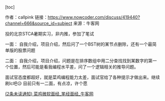
[toc]


作者：callpink
链接：https://www.nowcoder.com/discuss/419440?channel=666&source_id=subject
来源：牛客网

投的北京STCA暑期实习，非内推，参加了笔试

一面：
自我介绍，项目介绍，然后问了一个BST树的某节点删除，还有一个最简单版的股票问题

二面：
自我介绍，项目介绍，问题是在排序数组中用二分查找找到某数字的第一个位置，然后可能是看我编程水平差，问了一个逻辑相关的推导问题。

面试官态度都超好，就是菜鸡编程能力太差，面试官给了各种提示才做出来。继续刷lc吧😥
目前只有一二面，有点凉，许个愿

[(2条未读通知) 菜鸡微软面经_笔经面经_牛客网](https://www.nowcoder.com/discuss/419440?channel=666&source_id=subject)